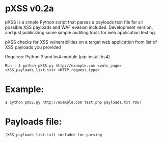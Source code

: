 # pXSS v0.2a

pXSS is a simple Python script that parses a payloads text file for all possible XSS payloads and WAF evasion included. Development version, and just publicizing
some simple auditing tools for web application testing.

pXSS checks for XSS vulnerabilities on a target web application from list of XSS payloads you provided

Requires: Python 3 and bs4 module (pip install bs4)

```
Run : $ python pXSS.py http://example.com <vuln_page> <XSS_payloads_list.txt> <HTTP_request_type>
```
# Example: 

```
$ python pXSS.py http://example.com test.php payloads.txt POST
```

# Payloads file:
```
(XSS_payloads_list.txt) included for parsing
```
